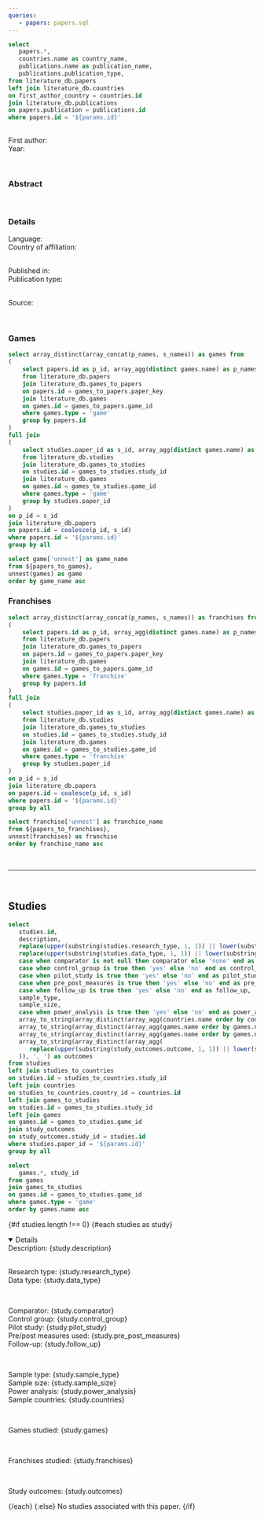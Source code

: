 ```yaml
---
queries:
   - papers: papers.sql
---
```


```sql papers_filtered
select 
   papers.*,
   countries.name as country_name,
   publications.name as publication_name,
   publications.publication_type,
from literature_db.papers
left join literature_db.countries
on first_author_country = countries.id
join literature_db.publications
on papers.publication = publications.id
where papers.id = '${params.id}'
```

## <Value data={papers_filtered} column=title />

<p/>
First author: <Value data={papers_filtered} column=first_author/>
<br/>
Year: <Value data={papers_filtered} column=publication_year fmt=id/>
<p/>
<br/>

### Abstract
<Value data={papers_filtered} column=abstract />

<p/>
<br/>

### Details

<p/>
Language: <Value data={papers_filtered} column=language />
<br/>
Country of affiliation: <Value data={papers_filtered} column=country_name />
<p/>
<br/>
Published in: <Value data={papers_filtered} column=publication_name />
<br/>
Publication type: <Value data={papers_filtered} column=publication_type />
<p/>
<br/>
Source: <Value data={papers_filtered} column=source />

<p/>
<br/>



### Games

<!-- All games associated with a given paper (whether by paper or studies), deduplicated -->
```sql papers_to_games
select array_distinct(array_concat(p_names, s_names)) as games from
(
    select papers.id as p_id, array_agg(distinct games.name) as p_names
    from literature_db.papers
    join literature_db.games_to_papers
    on papers.id = games_to_papers.paper_key
    join literature_db.games
    on games.id = games_to_papers.game_id
    where games.type = 'game'
    group by papers.id
)
full join
(
    select studies.paper_id as s_id, array_agg(distinct games.name) as s_names
    from literature_db.studies
    join literature_db.games_to_studies
    on studies.id = games_to_studies.study_id
    join literature_db.games
    on games.id = games_to_studies.game_id
    where games.type = 'game'
    group by studies.paper_id
)
on p_id = s_id
join literature_db.papers
on papers.id = coalesce(p_id, s_id)
where papers.id = '${params.id}'
group by all
```

```sql games_unnested
select game['unnest'] as game_name
from ${papers_to_games},
unnest(games) as game
order by game_name asc
```

<DataTable data={games_unnested} emptySet=pass />

### Franchises

<!-- All games associated with a given paper (whether by paper or studies), deduplicated -->
```sql papers_to_franchises
select array_distinct(array_concat(p_names, s_names)) as franchises from
(
    select papers.id as p_id, array_agg(distinct games.name) as p_names
    from literature_db.papers
    join literature_db.games_to_papers
    on papers.id = games_to_papers.paper_key
    join literature_db.games
    on games.id = games_to_papers.game_id
    where games.type = 'franchise'
    group by papers.id
)
full join
(
    select studies.paper_id as s_id, array_agg(distinct games.name) as s_names
    from literature_db.studies
    join literature_db.games_to_studies
    on studies.id = games_to_studies.study_id
    join literature_db.games
    on games.id = games_to_studies.game_id
    where games.type = 'franchise'
    group by studies.paper_id
)
on p_id = s_id
join literature_db.papers
on papers.id = coalesce(p_id, s_id)
where papers.id = '${params.id}'
group by all
```

```sql franchises_unnested
select franchise['unnest'] as franchise_name
from ${papers_to_franchises},
unnest(franchises) as franchise
order by franchise_name asc
```

<DataTable data={franchises_unnested} emptySet=pass />

<br/>

---

<br/>

## Studies

```sql studies
select 
   studies.id,
   description,
   replace(upper(substring(studies.research_type, 1, 1)) || lower(substring(studies.research_type, 2, strlen(studies.research_type))), '_', '-') as research_type,
   replace(upper(substring(studies.data_type, 1, 1)) || lower(substring(studies.data_type, 2, strlen(studies.data_type))), '_', '-') as data_type,
   case when comparator is not null then comparator else 'none' end as comparator,
   case when control_group is true then 'yes' else 'no' end as control_group,
   case when pilot_study is true then 'yes' else 'no' end as pilot_study,
   case when pre_post_measures is true then 'yes' else 'no' end as pre_post_measures,
   case when follow_up is true then 'yes' else 'no' end as follow_up,
   sample_type,
   sample_size,
   case when power_analysis is true then 'yes' else 'no' end as power_analysis,
   array_to_string(array_distinct(array_agg(countries.name order by countries.name asc)), ', ') as countries,
   array_to_string(array_distinct(array_agg(games.name order by games.name asc) filter (where games.type = 'game')), ', ') as games,
   array_to_string(array_distinct(array_agg(games.name order by games.name asc) filter (where games.type = 'franchise')), ', ') as franchises,
   array_to_string(array_distinct(array_agg(
      replace(upper(substring(study_outcomes.outcome, 1, 1)) || lower(substring(study_outcomes.outcome, 2, strlen(study_outcomes.outcome))), '_', ' ')
   )), ', ') as outcomes
from studies
left join studies_to_countries
on studies.id = studies_to_countries.study_id
left join countries
on studies_to_countries.country_id = countries.id
left join games_to_studies
on studies.id = games_to_studies.study_id
left join games
on games.id = games_to_studies.game_id
join study_outcomes
on study_outcomes.study_id = studies.id
where studies.paper_id = '${params.id}'
group by all
```

```sql studied_games
select
   games.*, study_id
from games
join games_to_studies
on games.id = games_to_studies.game_id
where games.type = 'game'
order by games.name asc
```

{#if studies.length !== 0}
   {#each studies as study}
      <Details 
         title="Study {study.id}" 
         open=true
      >
         Description: {study.description}
         <br/>
         <br/>
         <p>
            Research type: {study.research_type}
            <br/>
            Data type: {study.data_type}
         </p>
         <br/>
         <p>
            Comparator: {study.comparator}
            <br/>
            Control group: {study.control_group}
            <br/>
            Pilot study: {study.pilot_study}
            <br/>
            Pre/post measures used: {study.pre_post_measures}
            <br/>
            Follow-up: {study.follow_up}
         </p>
         <br/>
         <p>
            Sample type: {study.sample_type}
            <br/>
            Sample size: {study.sample_size}
            <br/>
            Power analysis: {study.power_analysis}
            <br/>
            Sample countries: {study.countries}
         </p>
         <br/>
         <p>
            Games studied: {study.games}
         </p>
         <br/>
         <p>
            Franchises studied: {study.franchises}
         </p>
         <br>
         <p>
            Study outcomes: {study.outcomes}
         </p>
      </Details>
   {/each}
{:else}
   No studies associated with this paper.
{/if}
